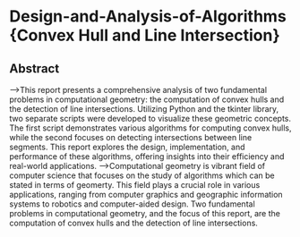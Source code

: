 # Design-and-Analysis-of-Algorithms {Convex Hull and Line Intersection}
## Abstract
-->This report presents a comprehensive analysis of two fundamental problems in computational geometry: the computation of convex hulls and the detection of line intersections. Utilizing Python and the tkinter library, two separate scripts were developed to visualize these geometric concepts. The first script demonstrates various algorithms for computing convex hulls, while the second focuses on detecting intersections between line segments. This report explores the design, implementation, and performance of these algorithms, offering insights into their efficiency and real-world applications.
-->Computational geometry is vibrant field of computer science that focuses on the study of algorithms which can be stated in terms of geomerty. This field plays a crucial role in various applications, ranging from computer graphics and geographic information systems to robotics and computer-aided design. Two fundamental problems in computational geometry, and the focus of this report, are the computation of convex hulls and the detection of line intersections. 
